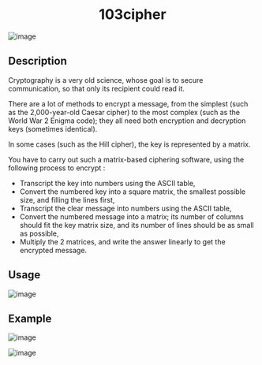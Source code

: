 <h1 align="center">103cipher</h1>

![image](https://user-images.githubusercontent.com/91891487/182234365-d122beba-57d4-4a02-a1c6-5aeb3e831409.png)

<h2> Description </h2>

<p>Cryptography is a very old science, whose goal is to secure communication, so that only its recipient could
read it.</p>
<p>There are a lot of methods to encrypt a message, from the simplest (such as the 2,000-year-old Caesar
cipher) to the most complex (such as the World War 2 Enigma code); they all need both encryption and
decryption keys (sometimes identical).</p>
<p>In some cases (such as the Hill cipher), the key is represented by a matrix.</p>
<p>You have to carry out such a matrix-based ciphering software, using the following process to encrypt :</p>

   - Transcript the key into numbers using the ASCII table,
   - Convert the numbered key into a square matrix, the smallest possible size, and filling the lines first,
   - Transcript the clear message into numbers using the ASCII table,
   - Convert the numbered message into a matrix; its number of columns should fit the key matrix size, and its number of lines should be as small as possible,
   - Multiply the 2 matrices, and write the answer linearly to get the encrypted message.

<h2> Usage </h2>

![image](https://user-images.githubusercontent.com/91891487/182238991-c5509f9a-3074-4d21-8e2b-bbedad9c2a79.png)

<h2> Example </h2>

![image](https://user-images.githubusercontent.com/91891487/182239434-2adb20d6-b675-4650-b90b-bd1cd4272c4f.png)

![image](https://user-images.githubusercontent.com/91891487/182239664-e2ff37d6-ebda-47b2-aa52-074ed8c5baea.png)
